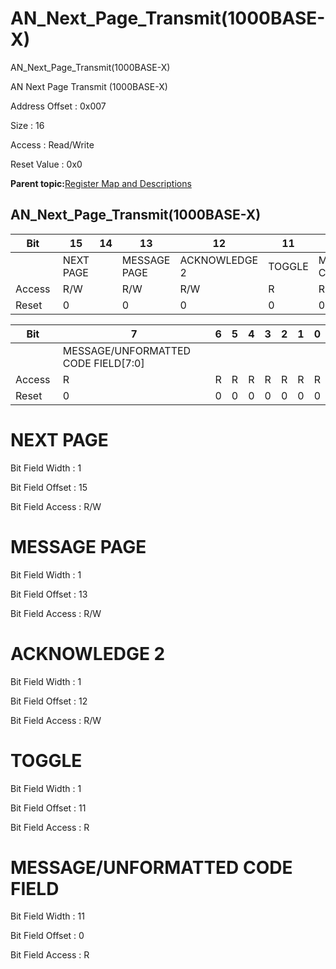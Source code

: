 # AN\_Next\_Page\_Transmit\(1000BASE-X\)

AN\_Next\_Page\_Transmit\(1000BASE-X\)

AN Next Page Transmit \(1000BASE-X\)

Address Offset : 0x007

Size : 16

Access : Read/Write

Reset Value : 0x0

**Parent topic:**[Register Map and Descriptions](GUID-521EA668-4C02-4A74-927B-B4C8D92B9489.md)

## AN\_Next\_Page\_Transmit\(1000BASE-X\)

|Bit |15|14|13|12|11|10|9|8|
|----|---|---|---|---|---|---|---|---|
| |NEXT PAGE| |MESSAGE PAGE|ACKNOWLEDGE 2|TOGGLE|MESSAGE/UNFORMATTED CODE FIELD\[10:8\]|
|Access |R/W| |R/W|R/W|R|R|R|R|
|Reset |0| |0|0|0|0|0|0|

|Bit |7|6|5|4|3|2|1|0|
|----|---|---|---|---|---|---|---|---|
| |MESSAGE/UNFORMATTED CODE FIELD\[7:0\]|
|Access |R|R|R|R|R|R|R|R|
|Reset |0|0|0|0|0|0|0|0|

# NEXT PAGE

Bit Field Width : 1

Bit Field Offset : 15

Bit Field Access : R/W

# MESSAGE PAGE

Bit Field Width : 1

Bit Field Offset : 13

Bit Field Access : R/W

# ACKNOWLEDGE 2

Bit Field Width : 1

Bit Field Offset : 12

Bit Field Access : R/W

# TOGGLE

Bit Field Width : 1

Bit Field Offset : 11

Bit Field Access : R

# MESSAGE/UNFORMATTED CODE FIELD

Bit Field Width : 11

Bit Field Offset : 0

Bit Field Access : R

